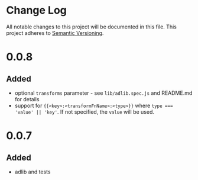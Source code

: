 # Change Log
All notable changes to this project will be documented in this file.
This project adheres to [Semantic Versioning](http://semver.org/).

# 0.0.8
## Added
- optional `transforms` parameter - see `lib/adlib.spec.js` and README.md for details
- support for `{{<key>:<transformFnName>:<type>}}` where `type === 'value' || 'key'`. If not specified, the `value` will be used.

# 0.0.7
## Added
- adlib and tests
